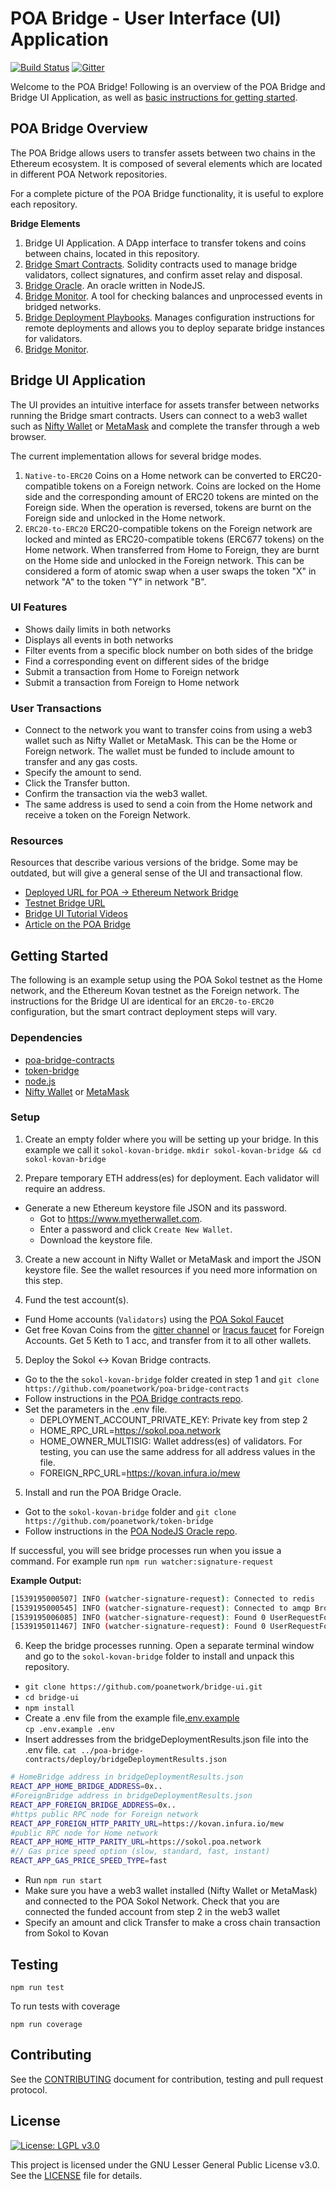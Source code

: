 # POA Bridge - User Interface (UI) Application

[![Build Status](https://travis-ci.org/patitonar/bridge-ui.svg?branch=master)](https://travis-ci.org/patitonar/bridge-ui)
[![Gitter](https://badges.gitter.im/poanetwork/poa-bridge.svg)](https://gitter.im/poanetwork/poa-bridge?utm_source=badge&utm_medium=badge&utm_campaign=pr-badge&utm_content=badge)


Welcome to the POA Bridge! Following is an overview of the POA Bridge and Bridge UI Application, as well as [basic instructions for getting started](#getting-started).


## POA Bridge Overview

The POA Bridge allows users to transfer assets between two chains in the Ethereum ecosystem. It is composed of several elements which are located in different POA Network repositories. 

For a complete picture of the POA Bridge functionality, it is useful to explore each repository.

**Bridge Elements**
1. Bridge UI Application. A DApp interface to transfer tokens and coins between chains, located in this repository.
2. [Bridge Smart Contracts](https://github.com/poanetwork/poa-bridge-contracts). Solidity contracts used to manage bridge validators, collect signatures, and confirm asset relay and disposal.
3. [Bridge Oracle](https://github.com/poanetwork/token-bridge). An oracle written in NodeJS.
4. [Bridge Monitor](https://github.com/poanetwork/bridge-monitor). A tool for checking balances and unprocessed events in bridged networks.
5. [Bridge Deployment Playbooks](https://github.com/poanetwork/deployment-bridge). Manages configuration instructions for remote deployments and allows you to deploy separate bridge instances for validators.
6. [Bridge Monitor](https://github.com/poanetwork/bridge-monitor).


## Bridge UI Application

The UI provides an intuitive interface for assets transfer between networks running the Bridge smart contracts. Users can connect to a web3 wallet such as [Nifty Wallet](https://chrome.google.com/webstore/detail/nifty-wallet/jbdaocneiiinmjbjlgalhcelgbejmnid?hl=en) or [MetaMask](https://metamask.io/) and complete the transfer through a web browser.

The current implementation allows for several bridge modes.

  1. `Native-to-ERC20` Coins on a Home network can be converted to ERC20-compatible tokens on a Foreign network. Coins are locked on the Home side and the corresponding amount of ERC20 tokens are minted on the Foreign side. When the operation is reversed, tokens are burnt on the Foreign side and unlocked in the Home network.
  2. `ERC20-to-ERC20` ERC20-compatible tokens on the Foreign network are locked and minted as ERC20-compatible tokens (ERC677 tokens) on the Home network. When transferred from Home to Foreign, they are burnt on the Home side and unlocked in the Foreign network. This can be considered a form of atomic swap when a user swaps the token "X" in network "A" to the token "Y" in network "B".


### UI Features
- Shows daily limits in both networks
- Displays all events in both networks
- Filter events from a specific block number on both sides of the bridge
- Find a corresponding event on different sides of the bridge
- Submit a transaction from Home to Foreign network
- Submit a transaction from Foreign to Home network

### User Transactions
- Connect to the network you want to transfer coins from using a web3 wallet such as Nifty Wallet or MetaMask. This can be the Home or Foreign network. The wallet must be funded to include amount to transfer and any gas costs.
- Specify the amount to send.
- Click the Transfer button.
- Confirm the transaction via the web3 wallet. 
- The same address is used to send a coin from the Home network and receive a token on the Foreign Network.

### Resources
Resources that describe various versions of the bridge. Some may be outdated, but will give a general sense of the UI and transactional flow.

- [Deployed URL for POA -> Ethereum Network Bridge](https://bridge.poa.net/)
- [Testnet Bridge URL](https://bridge-testnet.poa.net/)
- [Bridge UI Tutorial Videos](https://www.youtube.com/playlist?list=PLS5SEs8ZftgUqR3hVFiEXQLqE9QI8sIGz)
- [Article on the POA Bridge](https://medium.com/poa-network/cross-chain-bridges-paving-the-way-to-internet-of-blockchains-422ac94bc2e5)


## Getting Started

The following is an example setup using the POA Sokol testnet as the Home network, and the Ethereum Kovan testnet as the Foreign network. The instructions for the Bridge UI are identical for an `ERC20-to-ERC20` configuration, but the smart contract deployment steps will vary.

### Dependencies

- [poa-bridge-contracts](https://github.com/poanetwork/poa-bridge-contracts)
- [token-bridge](https://github.com/poanetwork/token-bridge)
- [node.js](https://nodejs.org/en/download/)
- [Nifty Wallet](https://chrome.google.com/webstore/detail/nifty-wallet/jbdaocneiiinmjbjlgalhcelgbejmnid?hl=en) or [MetaMask](https://metamask.io/)

### Setup

1. Create an empty folder where you will be setting up your bridge. In this example we call it `sokol-kovan-bridge`.
`mkdir sokol-kovan-bridge && cd sokol-kovan-bridge`  

2. Prepare temporary ETH address(es) for deployment. Each validator will require an address. 
  * Generate a new Ethereum keystore file JSON and its password.
    * Got to https://www.myetherwallet.com.
    * Enter a password and click `Create New Wallet`.
    * Download the keystore file.

3. Create a new account in Nifty Wallet or MetaMask and import the JSON keystore file. See the wallet resources if you need more information on this step.  

4. Fund the test account(s).
  * Fund Home accounts (`Validators`) using the [POA Sokol Faucet](https://faucet-sokol.herokuapp.com/)
  * Get free Kovan Coins from the [gitter channel](https://gitter.im/kovan-testnet/faucet) or [Iracus faucet](https://github.com/kovan-testnet/faucet) for Foreign Accounts. Get 5 Keth to 1 acc, and transfer from it to all other wallets.


5. Deploy the Sokol <-> Kovan Bridge contracts.
  * Go to the the `sokol-kovan-bridge` folder created in step 1 and `git clone https://github.com/poanetwork/poa-bridge-contracts`
  * Follow instructions in the [POA Bridge contracts repo](https://github.com/poanetwork/poa-bridge-contracts).
  * Set the parameters in the .env file.
    * DEPLOYMENT_ACCOUNT_PRIVATE_KEY: Private key from step 2
    * HOME_RPC_URL=https://sokol.poa.network
    * HOME_OWNER_MULTISIG: Wallet address(es) of validators. For testing, you can use the same address for all address values in the file. 
    * FOREIGN_RPC_URL=https://kovan.infura.io/mew


5. Install and run the POA Bridge Oracle.
  * Got to the `sokol-kovan-bridge` folder and  `git clone https://github.com/poanetwork/token-bridge`
  * Follow instructions in the [POA NodeJS Oracle repo](https://github.com/poanetwork/token-bridge).


If successful, you will see bridge processes run when you issue a command. For example run `npm run watcher:signature-request`

**Example Output:**
```bash
[1539195000507] INFO (watcher-signature-request): Connected to redis
[1539195000545] INFO (watcher-signature-request): Connected to amqp Broker
[1539195006085] INFO (watcher-signature-request): Found 0 UserRequestForSignature events
[1539195011467] INFO (watcher-signature-request): Found 0 UserRequestForSignature events
```

6. Keep the bridge processes running. Open a separate terminal window and go to the `sokol-kovan-bridge` folder to install and unpack this repository.

  *  `git clone https://github.com/poanetwork/bridge-ui.git`  
  * `cd bridge-ui`  
  * `npm install`  
  * Create a .env file from the example file[.env.example](.env.example)  
`cp .env.example .env`  
  * Insert addresses from the bridgeDeploymentResults.json file into the .env file.
`cat ../poa-bridge-contracts/deploy/bridgeDeploymentResults.json`  

```bash
# HomeBridge address in bridgeDeploymentResults.json
REACT_APP_HOME_BRIDGE_ADDRESS=0x.. 
#ForeignBridge address in bridgeDeploymentResults.json
REACT_APP_FOREIGN_BRIDGE_ADDRESS=0x..
#https public RPC node for Foreign network
REACT_APP_FOREIGN_HTTP_PARITY_URL=https://kovan.infura.io/mew
#public RPC node for Home network 
REACT_APP_HOME_HTTP_PARITY_URL=https://sokol.poa.network 
#// Gas price speed option (slow, standard, fast, instant)
REACT_APP_GAS_PRICE_SPEED_TYPE=fast
```

  * Run `npm run start`
  * Make sure you have a web3 wallet installed (Nifty Wallet or MetaMask) and connected to the POA Sokol Network. Check that you are connected the funded account from step 2 in the web3 wallet
  * Specify an amount and click Transfer to make a cross chain transaction from Sokol to Kovan

## Testing

`npm run test`

To run tests with coverage

`npm run coverage`

## Contributing

See the [CONTRIBUTING](CONTRIBUTING.md) document for contribution, testing and pull request protocol.

## License

[![License: LGPL v3.0](https://img.shields.io/badge/License-LGPL%20v3-blue.svg)](https://www.gnu.org/licenses/lgpl-3.0)

This project is licensed under the GNU Lesser General Public License v3.0. See the [LICENSE](LICENSE) file for details.
